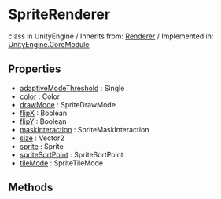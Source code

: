# SpriteRenderer
class in UnityEngine
 / Inherits from: <a href="https://docs.unity3d.com/6000.0/Documentation/ScriptReference/Renderer.html">Renderer</a> / Implemented in: <a href="https://docs.unity3d.com/6000.0/Documentation/ScriptReference/UnityEngine.CoreModule.html">UnityEngine.CoreModule</a>

## Properties
- <a href="https://docs.unity3d.com/6000.0/Documentation/ScriptReference/SpriteRenderer-adaptiveModeThreshold.html">adaptiveModeThreshold</a> : Single
- <a href="https://docs.unity3d.com/6000.0/Documentation/ScriptReference/SpriteRenderer-color.html">color</a> : Color
- <a href="https://docs.unity3d.com/6000.0/Documentation/ScriptReference/SpriteRenderer-drawMode.html">drawMode</a> : SpriteDrawMode
- <a href="https://docs.unity3d.com/6000.0/Documentation/ScriptReference/SpriteRenderer-flipX.html">flipX</a> : Boolean
- <a href="https://docs.unity3d.com/6000.0/Documentation/ScriptReference/SpriteRenderer-flipY.html">flipY</a> : Boolean
- <a href="https://docs.unity3d.com/6000.0/Documentation/ScriptReference/SpriteRenderer-maskInteraction.html">maskInteraction</a> : SpriteMaskInteraction
- <a href="https://docs.unity3d.com/6000.0/Documentation/ScriptReference/SpriteRenderer-size.html">size</a> : Vector2
- <a href="https://docs.unity3d.com/6000.0/Documentation/ScriptReference/SpriteRenderer-sprite.html">sprite</a> : Sprite
- <a href="https://docs.unity3d.com/6000.0/Documentation/ScriptReference/SpriteRenderer-spriteSortPoint.html">spriteSortPoint</a> : SpriteSortPoint
- <a href="https://docs.unity3d.com/6000.0/Documentation/ScriptReference/SpriteRenderer-tileMode.html">tileMode</a> : SpriteTileMode

## Methods
